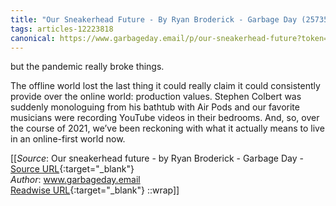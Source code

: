 ```yaml
---
title: "Our Sneakerhead Future - By Ryan Broderick - Garbage Day (257352391)"
tags: articles-12223818
canonical: https://www.garbageday.email/p/our-sneakerhead-future?token=eyJ1c2VyX2lkIjoxMDM2MjA0MSwicG9zdF9pZCI6NDUxNjkxMjIsIl8iOiJKNFJjZiIsImlhdCI6MTYzOTEwMDA2NywiZXhwIjoxNjM5MTAzNjY3LCJpc3MiOiJwdWItOTMxNyIsInN1YiI6InBvc3QtcmVhY3Rpb24ifQ.d03R3r1KpaO0KlDEL-QbWVhMNsOQbFvlIDZdsJ-ZSb0
---
```


but the pandemic really broke things.

The offline world lost the last thing it could really claim it could consistently provide over the online world: production values. Stephen Colbert was suddenly monologuing from his bathtub with Air Pods and our favorite musicians were recording YouTube videos in their bedrooms. And, so, over the course of 2021, we’ve been reckoning with what it actually means to live in an online-first world now.


[[_Source_: Our sneakerhead future - by Ryan Broderick - Garbage Day - [Source URL](https://www.garbageday.email/p/our-sneakerhead-future?token=eyJ1c2VyX2lkIjoxMDM2MjA0MSwicG9zdF9pZCI6NDUxNjkxMjIsIl8iOiJKNFJjZiIsImlhdCI6MTYzOTEwMDA2NywiZXhwIjoxNjM5MTAzNjY3LCJpc3MiOiJwdWItOTMxNyIsInN1YiI6InBvc3QtcmVhY3Rpb24ifQ.d03R3r1KpaO0KlDEL-QbWVhMNsOQbFvlIDZdsJ-ZSb0){:target="_blank"}<br>
_Author_: www.garbageday.email<br>
[Readwise URL](https://readwise.io/open/257352391){:target="_blank"}
::wrap]]